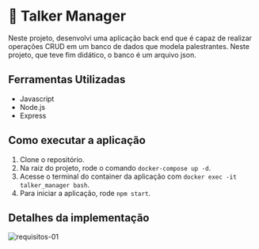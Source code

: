 # 📣 Talker Manager

Neste projeto, desenvolvi uma aplicação back end que é capaz de realizar operações CRUD em um banco de dados que modela palestrantes. Neste projeto, que teve fim didático, o banco é um arquivo json.

## Ferramentas Utilizadas
* Javascript
* Node.js
* Express

## Como executar a aplicação
1. Clone o repositório.
2. Na raiz do projeto, rode o comando `docker-compose up -d`.
3. Acesse o terminal do container da aplicação com `docker exec -it talker_manager bash`.
4. Para iniciar a aplicação, rode `npm start`.

## Detalhes da implementação
![requisitos-01](https://github.com/bermartorano/talker-manager/assets/110858573/5ef632bb-4fe0-4a21-81f0-322872e03e6a)
